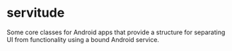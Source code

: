 servitude
=========

Some core classes for Android apps that provide a structure for separating UI from functionality using a bound Android service.
